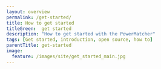 ```yaml
---
layout: overview
permalink: /get-started/
title: How to get started 
titleGreen:  get started
description: "How to get started with the PowerMatcher"
tags: [Get started, introduction, open source, how to]
parentTitle: get-started
image:
  feature: /images/site/get_started_main.jpg
---
```

